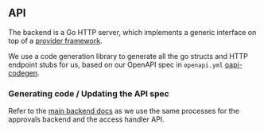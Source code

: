 ## API

The backend is a Go HTTP server, which implements a generic interface on top of a [provider framework](providers.md).

We use a code generation library to generate all the go structs and HTTP endpoint stubs for us, based on our OpenAPI spec in `openapi.yml` [oapi-codegen](https://github.com/deepmap/oapi-codegen).

### Generating code / Updating the API spec

Refer to the [main backend docs](../backend/backend.md) as we use the same processes for the approvals backend and the access handler API.
